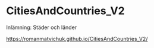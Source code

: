 # CitiesAndCountries_V2
Inlämning: Städer och länder

https://romanmatvichuk.github.io/CitiesAndCountries_V2/
